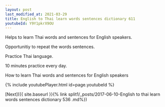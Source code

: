 ```yaml
---
layout: post
last_modified_at: 2021-03-29
title: English to Thai learn words sentences dictionary 611 
youtubeId: Y9Y1pkrX9OU
---
```

 
 
Helps to learn Thai words and sentences for English speakers.

Opportunitiy to repeat the words sentences. 

Practice Thai language. 
 
10 minutes practice every day. 
 
How to learn Thai words and sentences for English speakers 
 
{% include youtubePlayer.html id=page.youtubeId %}
 
 
[Next]({{ site.baseurl }}{% link  split1/_posts/2017-06-10-English to thai learn words sentences dictionary 536 .md%})
 
